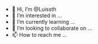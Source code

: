 - 👋 Hi, I’m @Luissth
- 👀 I’m interested in ...
- 🌱 I’m currently learning ...
- 💞️ I’m looking to collaborate on ...
- 📫 How to reach me ...

<!---
Luissth/Luissth is a ✨ special ✨ repository because its `README.md` (this file) appears on your GitHub profile.
You can click the Preview link to take a look at your changes.
--->
